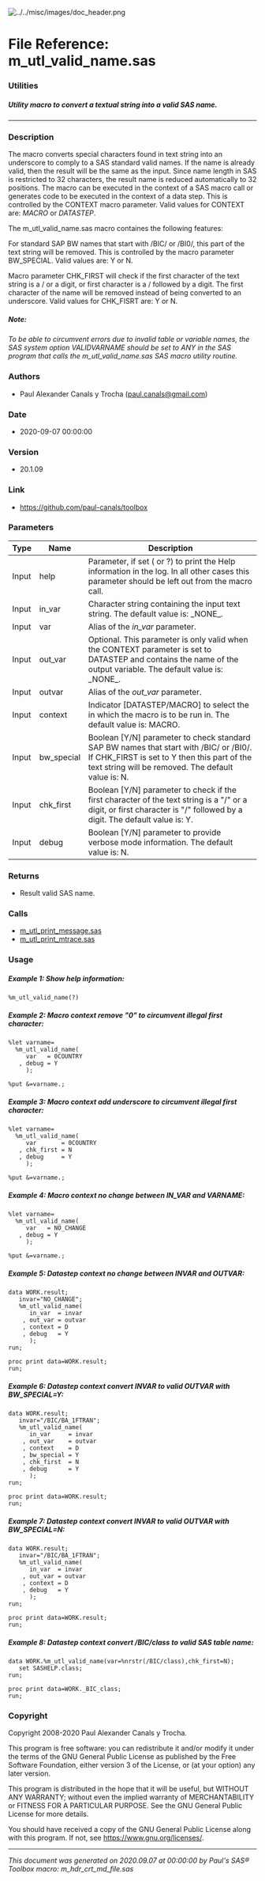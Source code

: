 ![../../misc/images/doc_header.png](../../misc/images/doc_header.png)
# 
# File Reference: m_utl_valid_name.sas

### Utilities

##### Utility macro to convert a textual string into a valid SAS name.

***

### Description
The macro converts special characters found in text string into an underscore to comply to a SAS standard valid names. If the name is already valid, then the result will be the same as the input. Since name length in SAS is restricted to 32 characters, the result name is reduced automatically to 32 positions. The macro can be executed in the context of a SAS macro call or generates code to be executed in the context of a data step. This is controlled by the CONTEXT macro parameter. Valid values for CONTEXT are: _MACRO_ or _DATASTEP_.

 The m_utl_valid_name.sas macro containes the following features:

 For standard SAP BW names that start with \/BIC/ or \/BI0/, this part of the text string will be removed. This is controlled by the macro parameter BW_SPECIAL. Valid values are: Y or N.

 Macro parameter CHK_FIRST will check if the first character of the text string is a \/ or a digit, or first character is a \/ followed by a digit. The first character of the name will be removed instead of being converted to an underscore. Valid values for CHK_FISRT are: Y or N.



##### *Note:*
*To be able to circumvent errors due to invalid table or variable names, the SAS system option VALIDVARNAME should be set to ANY in the SAS program that calls the m_utl_valid_name.sas SAS macro utility routine.*

### Authors
* Paul Alexander Canals y Trocha (paul.canals@gmail.com)

### Date
* 2020-09-07 00:00:00

### Version
* 20.1.09

### Link
* https://github.com/paul-canals/toolbox

### Parameters
| Type | Name | Description |
| ---- | ---- | ----------- |
| Input | help | Parameter, if set ( or ?) to print the Help information in the log. In all other cases this parameter should be left out from the macro call. |
| Input | in_var | Character string containing the input text string. The default value is: \_NONE\_. |
| Input | var | Alias of the _in_var_ parameter. |
| Input | out_var | Optional. This parameter is only valid when the CONTEXT parameter is set to DATASTEP and contains the name of the output variable. The default value is: \_NONE\_. |
| Input | outvar | Alias of the _out_var_ parameter. |
| Input | context | Indicator [DATASTEP/MACRO] to select the in which the macro is to be run in. The default value is: MACRO. |
| Input | bw_special | Boolean [Y/N] parameter to check standard SAP BW names that start with /BIC/ or /BI0/. If CHK_FIRST is set to Y then this part of the text string will be removed. The default value is: N. |
| Input | chk_first | Boolean [Y/N] parameter to check if the first character of the text string is a "/" or a digit, or first character is "/" followed by a digit. The default value is: Y. |
| Input | debug | Boolean [Y/N] parameter to provide verbose mode information. The default value is: N. |

### Returns
* Result valid SAS name.

### Calls
* [m_utl_print_message.sas](m_utl_print_message.md)
* [m_utl_print_mtrace.sas](m_utl_print_mtrace.md)

### Usage

##### Example 1: Show help information:
```sas
%m_utl_valid_name(?)
```

##### Example 2: Macro context remove "0" to circumvent illegal first character:
```sas
%let varname=
  %m_utl_valid_name(
     var   = 0COUNTRY
   , debug = Y
     );

%put &=varname.;

```

##### Example 3: Macro context add underscore to circumvent illegal first character:
```sas
%let varname=
  %m_utl_valid_name(
     var       = 0COUNTRY
   , chk_first = N
   , debug     = Y
     );

%put &=varname.;

```

##### Example 4: Macro context no change between IN_VAR and VARNAME:
```sas
%let varname=
  %m_utl_valid_name(
     var   = NO_CHANGE
   , debug = Y
     );

%put &=varname.;

```

##### Example 5: Datastep context no change between INVAR and OUTVAR:
```sas
data WORK.result;
   invar="NO_CHANGE";
   %m_utl_valid_name(
      in_var  = invar
    , out_var = outvar
    , context = D
    , debug   = Y
      );
run;

proc print data=WORK.result;
run;

```

##### Example 6: Datastep context convert INVAR to valid OUTVAR with BW_SPECIAL=Y:
```sas
data WORK.result;
   invar="/BIC/BA_1FTRAN";
   %m_utl_valid_name(
      in_var     = invar
    , out_var    = outvar
    , context    = D
    , bw_special = Y
    , chk_first  = N
    , debug      = Y
      );
run;

proc print data=WORK.result;
run;

```

##### Example 7: Datastep context convert INVAR to valid OUTVAR with BW_SPECIAL=N:
```sas
data WORK.result;
   invar="/BIC/BA_1FTRAN";
   %m_utl_valid_name(
      in_var  = invar
    , out_var = outvar
    , context = D
    , debug   = Y
      );
run;

proc print data=WORK.result;
run;

```

##### Example 8: Datastep context convert /BIC/class to valid SAS table name:
```sas
data WORK.%m_utl_valid_name(var=%nrstr(/BIC/class),chk_first=N);
   set SASHELP.class;
run;

proc print data=WORK._BIC_class;
run;

```

### Copyright
Copyright 2008-2020 Paul Alexander Canals y Trocha. 
 
This program is free software: you can redistribute it and/or modify 
it under the terms of the GNU General Public License as published by 
the Free Software Foundation, either version 3 of the License, or 
(at your option) any later version. 
 
This program is distributed in the hope that it will be useful, 
but WITHOUT ANY WARRANTY; without even the implied warranty of 
MERCHANTABILITY or FITNESS FOR A PARTICULAR PURPOSE. See the 
GNU General Public License for more details. 
 
You should have received a copy of the GNU General Public License 
along with this program. If not, see <https://www.gnu.org/licenses/>. 


***
*This document was generated on 2020.09.07 at 00:00:00 by Paul's SAS&reg; Toolbox macro: m_hdr_crt_md_file.sas*
